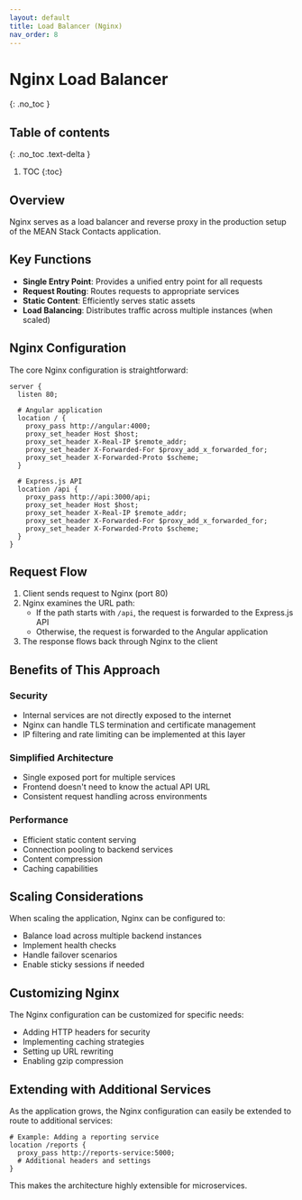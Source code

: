 ```yaml
---
layout: default
title: Load Balancer (Nginx)
nav_order: 8
---
```


# Nginx Load Balancer
{: .no_toc }

## Table of contents
{: .no_toc .text-delta }

1. TOC
{:toc}

## Overview

Nginx serves as a load balancer and reverse proxy in the production setup of the MEAN Stack Contacts application.

## Key Functions

- **Single Entry Point**: Provides a unified entry point for all requests
- **Request Routing**: Routes requests to appropriate services
- **Static Content**: Efficiently serves static assets
- **Load Balancing**: Distributes traffic across multiple instances (when scaled)

## Nginx Configuration

The core Nginx configuration is straightforward:

```nginx
server {
  listen 80;
  
  # Angular application
  location / {
    proxy_pass http://angular:4000;
    proxy_set_header Host $host;
    proxy_set_header X-Real-IP $remote_addr;
    proxy_set_header X-Forwarded-For $proxy_add_x_forwarded_for;
    proxy_set_header X-Forwarded-Proto $scheme;
  }
  
  # Express.js API
  location /api {
    proxy_pass http://api:3000/api;
    proxy_set_header Host $host;
    proxy_set_header X-Real-IP $remote_addr;
    proxy_set_header X-Forwarded-For $proxy_add_x_forwarded_for;
    proxy_set_header X-Forwarded-Proto $scheme;
  }
}
```

## Request Flow

1. Client sends request to Nginx (port 80)
2. Nginx examines the URL path:
   - If the path starts with `/api`, the request is forwarded to the Express.js API
   - Otherwise, the request is forwarded to the Angular application
3. The response flows back through Nginx to the client

## Benefits of This Approach

### Security

- Internal services are not directly exposed to the internet
- Nginx can handle TLS termination and certificate management
- IP filtering and rate limiting can be implemented at this layer

### Simplified Architecture

- Single exposed port for multiple services
- Frontend doesn't need to know the actual API URL
- Consistent request handling across environments

### Performance

- Efficient static content serving
- Connection pooling to backend services
- Content compression
- Caching capabilities

## Scaling Considerations

When scaling the application, Nginx can be configured to:

- Balance load across multiple backend instances
- Implement health checks
- Handle failover scenarios
- Enable sticky sessions if needed

## Customizing Nginx

The Nginx configuration can be customized for specific needs:

- Adding HTTP headers for security
- Implementing caching strategies
- Setting up URL rewriting
- Enabling gzip compression

## Extending with Additional Services

As the application grows, the Nginx configuration can easily be extended to route to additional services:

```nginx
# Example: Adding a reporting service
location /reports {
  proxy_pass http://reports-service:5000;
  # Additional headers and settings
}
```

This makes the architecture highly extensible for microservices.
